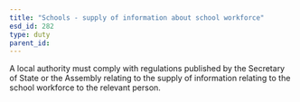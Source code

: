 ```yaml
---
title: "Schools - supply of information about school workforce"
esd_id: 282
type: duty
parent_id:  
---
```


A local authority must comply with regulations published by the Secretary of State or the Assembly relating to the supply of information relating to the school workforce to the relevant person.

